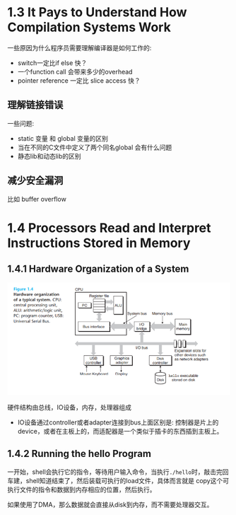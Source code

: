 # 1.3 It Pays to Understand How Compilation Systems Work

一些原因为什么程序员需要理解编译器是如何工作的:

- switch一定比if else 快？
- 一个function call 会带来多少的overhead
- pointer reference 一定比 slice access 快？

## 理解链接错误

一些问题:

- static 变量 和 global 变量的区别
- 当在不同的C文件中定义了两个同名global 会有什么问题
- 静态lib和动态lib的区别

## 减少安全漏洞

比如 buffer overflow

# 1.4 Processors Read and Interpret Instructions Stored in Memory

## 1.4.1 Hardware Organization of a System
![](./hardware_organization.PNG)

硬件结构由总线，IO设备，内存，处理器组成

- IO设备通过controller或者adapter连接到bus上面区别是: 控制器是片上的device，或者在主板上的，而适配器是一个类似于插卡的东西插到主板上。

## 1.4.2 Running the hello Program

一开始，shell会执行它的指令，等待用户输入命令，当执行`./hello`时，敲击完回车建，shell知道结束了，然后装载可执行的load文件，具体而言就是
copy这个可执行文件的指令和数据到内存相应的位置，然后执行。

如果使用了DMA，那么数据就会直接从disk到内存，而不需要处理器交互。